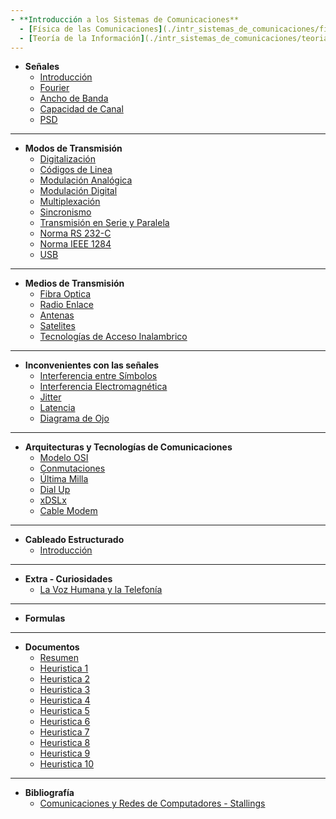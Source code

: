 ```yaml
---
- **Introducción a los Sistemas de Comunicaciones**
  - [Física de las Comunicaciones](./intr_sistemas_de_comunicaciones/fisica_de_las_comunicaciones)
  - [Teoría de la Información](./intr_sistemas_de_comunicaciones/teoria_de_la_informacion)
---
```

- **Señales**
  - [Introducción](./seniales/introduccion)
  - [Fourier](./seniales/fourier)
  - [Ancho de Banda](./seniales/ancho_de_banda)
  - [Capacidad de Canal](./seniales/capacidad_de_canal)
  - [PSD](./seniales/psd)
---
- **Modos de Transmisión**
  - [Digitalización](./modos/digitalizacion)
  - [Códigos de Linea](./modos/codigos_de_linea)
  - [Modulación Analógica](./modos/modulacion_analogica)
  - [Modulación Digital](./modos/modulacion_digital)
  - [Multiplexación](./modos/multiplexacion)
  - [Sincronismo](./modos/sincronismo) 
  - [Transmisión en Serie y Paralela](./modos/transmision_serie_paralela)
  - [Norma RS 232-C](./modos/norma_rs232)
  - [Norma IEEE 1284](./modos/norma_ieee1284)
  - [USB](./modos/usb)
---  
- **Medios de Transmisión**
  - [Fibra Optica](./medios/fibra_optica)
  - [Radio Enlace](./medios/radioenlace)
  - [Antenas](./medios/antenas)
  - [Satelites](./medios/satelites)
  - [Tecnologías de Acceso Inalambrico](./medios/tecnologias_acceso_inalambrico)
---
- **Inconvenientes con las señales**
  - [Interferencia entre Símbolos](./inconvenientes/interferencia_entre_simbolos)
  - [Interferencia Electromagnética](./inconvenientes/interferencia_electromagnetica)
  - [Jitter](./inconvenientes/jitter)
  - [Latencia](./inconvenientes/latencia)
  - [Diagrama de Ojo](./inconvenientes/diagrama_de_ojo)
---
- **Arquitecturas y Tecnologías de Comunicaciones**
  - [Modelo OSI](./arquitecturas/modelo_osi)
  - [Conmutaciones](./arquitecturas/conmutaciones)
  - [Última Milla](./arquitecturas/ultima_milla)
  - [Dial Up](./arquitecturas/dial_up)
  - [xDSLx](./arquitecturas/xdslx)
  - [Cable Modem](./arquitecturas/cable_modem)
---
- **Cableado Estructurado**
  - [Introducción](./cableado_estructurado/introduccion)
---
- **Extra - Curiosidades**
  - [La Voz Humana y la Telefonía](./extras/voz_humana_telefonia)
---
- **Formulas**
---
- **Documentos**
  - [Resumen](pdfs/resumen)
  - [Heuristica 1](pdfs/heuristicas/heuristica_1)
  - [Heuristica 2](pdfs/heuristicas/heuristica_2)
  - [Heuristica 3](pdfs/heuristicas/heuristica_3)
  - [Heuristica 4](pdfs/heuristicas/heuristica_4)
  - [Heuristica 5](pdfs/heuristicas/heuristica_5)
  - [Heuristica 6](pdfs/heuristicas/heuristica_6)
  - [Heuristica 7](pdfs/heuristicas/heuristica_7)
  - [Heuristica 8](pdfs/heuristicas/heuristica_8)
  - [Heuristica 9](pdfs/heuristicas/heuristica_9)
  - [Heuristica 10](pdfs/heuristicas/heuristica_10)
---
- **Bibliografía**
  - [Comunicaciones y Redes de Computadores - Stallings](pdfs/libros/comunicaciones_redes_stallings) 
